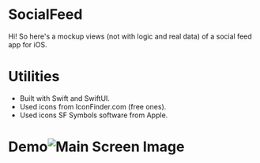 # SocialFeed

Hi! So here's a mockup views (not with logic and real data) of a social feed app for iOS.

# Utilities

 - Built with Swift and SwiftUI. 
 - Used icons from IconFinder.com (free
   ones). 
 - Used icons SF Symbols software from Apple.

# Demo![Main Screen Image](https://i.imgur.com/kgDM7EU.png)

<!--stackedit_data:
eyJoaXN0b3J5IjpbMjQwNjg0MDhdfQ==
-->